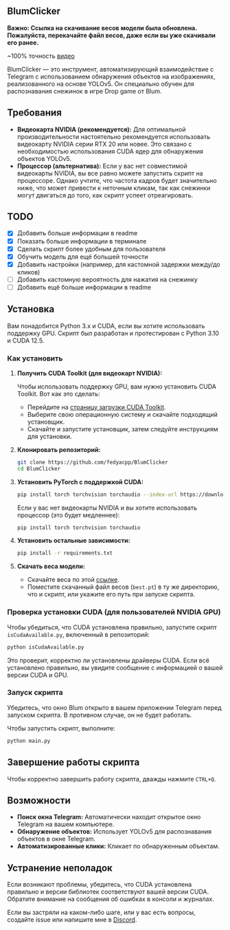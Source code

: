 ## BlumClicker

**Важно: Ссылка на скачивание весов модели была обновлена. Пожалуйста, перекачайте файл весов, даже если вы уже скачивали его ранее.**

~100% точность [видео](https://photos.app.goo.gl/YBA8ETyRXX5Evym99)

BlumClicker — это инструмент, автоматизирующий взаимодействие с Telegram с использованием обнаружения объектов на изображениях, реализованного на основе YOLOv5. Он специально обучен для распознавания снежинок в игре Drop game от Blum.

## Требования

* **Видеокарта NVIDIA (рекомендуется):** Для оптимальной производительности настоятельно рекомендуется использовать видеокарту NVIDIA серии RTX 20 или новее. Это связано с необходимостью использования CUDA ядер для обнаружения объектов YOLOv5.
* **Процессор (альтернатива):** Если у вас нет совместимой видеокарты NVIDIA, вы все равно можете запустить скрипт на процессоре. Однако учтите, что частота кадров будет значительно ниже, что может привести к неточным кликам, так как снежинки могут двигаться до того, как скрипт успеет отреагировать.

## TODO

- [x] Добавить больше информации в readme
- [x] Показать больше информации в терминале
- [x] Сделать скрипт более удобным для пользователя
- [x] Обучить модель для ещё большей точности
- [x] Добавить настройки (например, для кастомной задержки между/до кликов)
- [ ] Добавить кастомную вероятность для нажатия на снежинку
- [ ] Добавить ещё больше информации в readme

## Установка

Вам понадобится Python 3.x и CUDA, если вы хотите использовать поддержку GPU. Скрипт был разработан и протестирован с Python 3.10 и CUDA 12.5.

### Как установить

1. **Получить CUDA Toolkit (для видеокарт NVIDIA):**

   Чтобы использовать поддержку GPU, вам нужно установить CUDA Toolkit. Вот как это сделать:

   - Перейдите на [страницу загрузки CUDA Toolkit](https://developer.nvidia.com/cuda-downloads).
   - Выберите свою операционную систему и скачайте подходящий установщик.
   - Скачайте и запустите установщик, затем следуйте инструкциям для установки.

2. **Клонировать репозиторий:**
   ```bash
   git clone https://github.com/fedyacpp/BlumClicker
   cd BlumClicker
   ```

3. **Установить PyTorch с поддержкой CUDA:**
   ```bash
   pip install torch torchvision torchaudio --index-url https://download.pytorch.org/whl/cu121
   ```

   Если у вас нет видеокарты NVIDIA и вы хотите использовать процессор (это будет медленнее):
   ```bash
   pip install torch torchvision torchaudio
   ```

4. **Установить остальные зависимости:**
   ```bash
   pip install -r requirements.txt
   ```

5. **Скачать веса модели:**
   - Скачайте веса по этой [ссылке](https://drive.google.com/file/d/1lUTl4GulseoWs_vhPnYp0qkIYaumKMNg/view?usp=sharing).
   - Поместите скачанный файл весов (`best.pt`) в ту же директорию, что и скрипт, или укажите его путь при запуске скрипта.

### Проверка установки CUDA (для пользователей NVIDIA GPU)

Чтобы убедиться, что CUDA установлена правильно, запустите скрипт `isCudaAvailable.py`, включенный в репозиторий:

```bash
python isCudaAvailable.py
```

Это проверит, корректно ли установлены драйверы CUDA. Если всё установлено правильно, вы увидите сообщение с информацией о вашей версии CUDA и GPU.

### Запуск скрипта

Убедитесь, что окно Blum открыто в вашем приложении Telegram перед запуском скрипта. В противном случае, он не будет работать.

Чтобы запустить скрипт, выполните:
```bash
python main.py
```

## Завершение работы скрипта

Чтобы корректно завершить работу скрипта, дважды нажмите `CTRL+Q`.

## Возможности

- **Поиск окна Telegram:** Автоматически находит открытое окно Telegram на вашем компьютере.
- **Обнаружение объектов:** Использует YOLOv5 для распознавания объектов в окне Telegram.
- **Автоматизированные клики:** Кликает по обнаруженным объектам.

## Устранение неполадок

Если возникают проблемы, убедитесь, что CUDA установлена правильно и версии библиотек соответствуют вашей версии CUDA. Обратите внимание на сообщения об ошибках в консоли и журналах.

Если вы застряли на каком-либо шаге, или у вас есть вопросы, создайте issue или напишите мне в [Discord](https://discord.com/users/fedyacpp).
